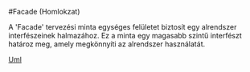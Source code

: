 #Facade (Homlokzat)

A 'Facade' tervezési minta egységes felületet biztosít egy alrendszer interfészeinek halmazához. Ez a minta egy magasabb szintű interfészt határoz meg, amely megkönnyíti az alrendszer használatát.


[Uml](./facade.png)
